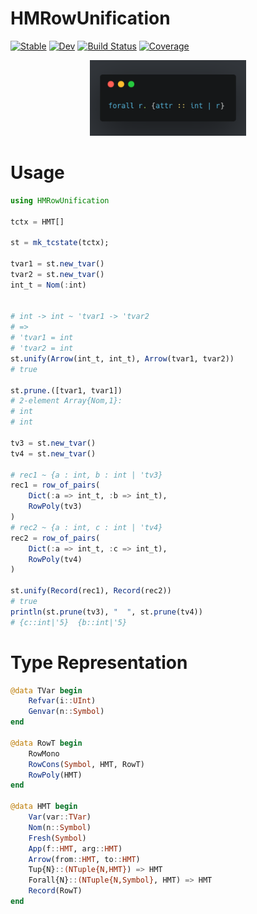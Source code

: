 # HMRowUnification

[![Stable](https://img.shields.io/badge/docs-stable-blue.svg)](https://thautwarm.github.io/HMRowUnification.jl/stable)
[![Dev](https://img.shields.io/badge/docs-dev-blue.svg)](https://thautwarm.github.io/HMRowUnification.jl/dev)
[![Build Status](https://travis-ci.com/thautwarm/HMRowUnification.jl.svg?branch=master)](https://travis-ci.com/thautwarm/HMRowUnification.jl)
[![Coverage](https://codecov.io/gh/thautwarm/HMRowUnification.jl/branch/master/graph/badge.svg)](https://codecov.io/gh/thautwarm/HMRowUnification.jl)

<p align="center">
<img width="250px" src="https://raw.githubusercontent.com/thautwarm/HMRowUnification.jl/master/fig.png"/>
</p>

# Usage

```julia
using HMRowUnification

tctx = HMT[]

st = mk_tcstate(tctx);

tvar1 = st.new_tvar()
tvar2 = st.new_tvar()
int_t = Nom(:int)


# int -> int ~ 'tvar1 -> 'tvar2
# =>
# 'tvar1 = int
# 'tvar2 = int
st.unify(Arrow(int_t, int_t), Arrow(tvar1, tvar2))
# true

st.prune.([tvar1, tvar1])
# 2-element Array{Nom,1}:
# int
# int

tv3 = st.new_tvar()
tv4 = st.new_tvar()

# rec1 ~ {a : int, b : int | 'tv3}
rec1 = row_of_pairs(
    Dict(:a => int_t, :b => int_t),
    RowPoly(tv3)
)
# rec2 ~ {a : int, c : int | 'tv4}
rec2 = row_of_pairs(
    Dict(:a => int_t, :c => int_t),
    RowPoly(tv4)
)

st.unify(Record(rec1), Record(rec2))
# true
println(st.prune(tv3), "  ", st.prune(tv4))
# {c::int|'5}  {b::int|'5}
```

# Type Representation

```julia
@data TVar begin
    Refvar(i::UInt)
    Genvar(n::Symbol)
end

@data RowT begin
    RowMono
    RowCons(Symbol, HMT, RowT)
    RowPoly(HMT)
end

@data HMT begin
    Var(var::TVar)
    Nom(n::Symbol)
    Fresh(Symbol)
    App(f::HMT, arg::HMT)
    Arrow(from::HMT, to::HMT)
    Tup{N}::(NTuple{N,HMT}) => HMT
    Forall{N}::(NTuple{N,Symbol}, HMT) => HMT
    Record(RowT)
end
```